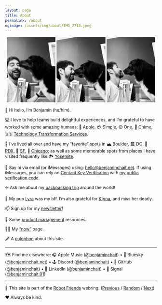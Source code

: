 ```yaml
---
layout: page
title: About
permalink: /about
ogimage: /assets/img/about/IMG_2713.jpeg
---
```

<div style="width: 100%;"><center>
  <img src="/assets/img/about/IMG_2713.jpeg" alt="Benjamin and Lyra, photo 1 of 3" style="width: 32%; max-width: 200px;" />
  <img src="/assets/img/about/IMG_2715.jpeg" alt="Benjamin and Lyra, photo 2 of 3" style="width: 32%; max-width: 200px;" />
  <img src="/assets/img/about/IMG_2716.jpeg" alt="Benjamin and Lyra, photo 3 of 3" style="width: 32%; max-width: 200px;" />
</center></div>

👋 Hi hello, I’m Benjamin (he/him).<br />

💻 I love to help teams build delightful experiences, and I’m grateful to have worked with some amazing humans: 📱 [Apple](https://apple.com/), 💳 [Simple](https://en.wikipedia.org/wiki/Simple_(bank)), 🟡 [One](https://one.app/), 💚 [Chime](https://www.chime.com/), 🇺🇸 [Technology Transformation Services](https://tts.gsa.gov).<br />

🏡 I’ve lived all over and have my “favorite” spots in 🏔 [Boulder](/about/favorites/boulder), 🏛 [DC](/about/favorites/washington-dc), 🌲 [PDX](/about/favorites/portland), 🌁 [SF](/about/favorites/san-francisco), 🍕 [Chicago](/about/favorites/chicago); as well as some memorable spots from places I have visited frequently like 🏞️ [Yosemite](/about/favorites/yosemite).<br />

💬 Say hi via email (or iMessages) using: <a href="mailto:hello@benjaminchait.net">hello@benjaminchait.net</a>. If using iMessages, you can rely on <a href="https://support.apple.com/en-us/118246">Contact Key Verification</a> with <a href="/about/imessage-contact-key-verification.txt">my public verification code</a>.<br />

✈️ Ask me about my <a href="/archives/two-weeks">backpacking trip</a> around the world!<br />

🐶 My pup [Lyra](/archives/lyra) was my bff. I’m also grateful for [Kippa](/archives/kippa), and miss her dearly.<br />

<!-- ☕️ Let’s grab (a virtual) [coffee](https://calendly.com/benjaminchait/30min)?<br /> -->

📫 Sign up for my [newsletter](/newsletter)!<br />

🧰 Some [product management](https://github.com/benjaminchait/at-work/blob/main/product-management-resources.md) resources.<br />

👨‍💻 My [“now”](/about/now) page.<br />

🖋 A [colophon](/about/colophon) about this site.<br />

<hr />

🗺️ Find me elsewhere: 🎧 Apple Music ([@benjaminchait](https://music.apple.com/profile/benjaminchait)) • 🦋 Bluesky ([@benjaminchait.net](https://bsky.app/profile/benjaminchait.net)) • 🕹️ Discord ([@benjaminchait](https://discord.gg/crWAv4jH)) • 👾 GitHub ([@benjaminchait](https://github.com/benjaminchait)) • 👔 LinkedIn ([@benjaminchait](https://www.linkedin.com/in/benjaminchait)) • 📨 Signal ([@benjaminchait.01](https://signal.me/#eu/ENqWc-sGQ4mzLniWH3AJcZsl4JJRJZdYUjob6hKixLr3bVy1cL5MIJ45Y7wQvnDk))

<hr />

🤖 This site is part of the <a href="https://robot-friend-ring.netlify.app">Robot Friends</a> webring. (<a href="https://robot-friend-ring.netlify.app/prev">Previous</a> / <a href="https://robot-friend-ring.netlify.app/random">Random</a> / <a href="https://robot-friend-ring.netlify.app/next">Next</a>)<br />

❤️ Always be kind.
